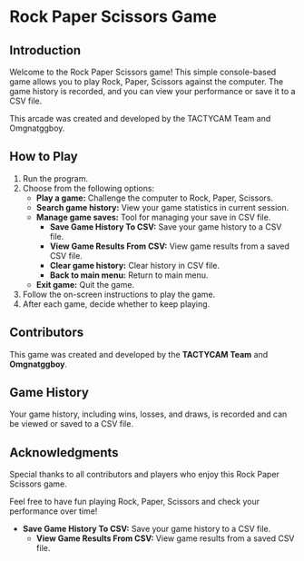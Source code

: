 # Rock Paper Scissors Game

## Introduction
Welcome to the Rock Paper Scissors game! This simple console-based game allows you to play Rock, Paper, Scissors against the computer. The game history is recorded, and you can view your performance or save it to a CSV file.

This arcade was created and developed by the TACTYCAM Team and Omgnatggboy.

## How to Play
1. Run the program.
2. Choose from the following options:
   - **Play a game:** Challenge the computer to Rock, Paper, Scissors.
   - **Search game history:** View your game statistics in current session.
   - **Manage game saves:** Tool for managing your save in CSV file.
       - **Save Game History To CSV:** Save your game history to a CSV file.
       - **View Game Results From CSV:** View game results from a saved CSV file.
       - **Clear game history:** Clear history in CSV file.
       - **Back to main menu:** Return to main menu.
   - **Exit game:** Quit the game.
3. Follow the on-screen instructions to play the game.
4. After each game, decide whether to keep playing.

## Contributors
This game was created and developed by the **TACTYCAM Team** and **Omgnatggboy**.

## Game History
Your game history, including wins, losses, and draws, is recorded and can be viewed or saved to a CSV file.

## Acknowledgments
Special thanks to all contributors and players who enjoy this Rock Paper Scissors game.

Feel free to have fun playing Rock, Paper, Scissors and check your performance over time!
- **Save Game History To CSV:** Save your game history to a CSV file.
   - **View Game Results From CSV:** View game results from a saved CSV file.
